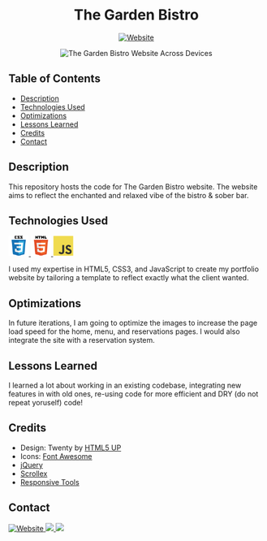 <h1 align="center">The Garden Bistro</h1>

<p align="center"> 
  <a href="https://gardenbistro.netlify.app/" target="blank">
    <img src="https://img.shields.io/badge/Live_Website_Here-625095?&style=for-the-badge" alt="Website">
  </a>
</p>

<p align="center">
	<img width="900" alt="The Garden Bistro Website Across Devices" src="https://github.com/raisa-d/gardenBistro/assets/144272001/021fff3a-cd14-4073-8667-d3010a757930">
</p>

## Table of Contents
- [Description](#description)
- [Technologies Used](#technologies-used)
- [Optimizations](#optimizations)
- [Lessons Learned](#lessons-learned)
- [Credits](#credits)
- [Contact](#contact)

## Description
This repository hosts the code for The Garden Bistro website. The website aims to reflect the enchanted and relaxed vibe of the bistro & sober bar.

## Technologies Used
<a href="https://www.w3schools.com/css/" target="_blank" rel="noreferrer"> 
	<img src="https://raw.githubusercontent.com/devicons/devicon/master/icons/css3/css3-original-wordmark.svg" alt="css3" width="40" height="40"/> 
</a> 
<a href="https://www.w3.org/html/" target="_blank" rel="noreferrer"> 
	<img src="https://raw.githubusercontent.com/devicons/devicon/master/icons/html5/html5-original-wordmark.svg" alt="html5" width="40" height="40"/> 
</a>
<a href="https://developer.mozilla.org/en-US/docs/Web/JavaScript" target="_blank" rel="noreferrer"> 
    <img src="https://raw.githubusercontent.com/devicons/devicon/master/icons/javascript/javascript-original.svg" alt="javascript" width="40" height="40"/> 
</a> 
<p>I used my expertise in HTML5, CSS3, and JavaScript to create my portfolio website by tailoring a template to reflect exactly what the client wanted.</p>

## Optimizations
<p>In future iterations, I am going to optimize the images to increase the page load speed for the home, menu, and reservations pages. I would also integrate the site with a reservation system.</p>

## Lessons Learned
<p>I learned a lot about working in an existing codebase, integrating new features in with old ones, re-using code for more efficient and DRY (do not repeat yoruself) code!</p>

## Credits
<ul>
	<li>Design: Twenty by <a href="https://html5up.net/">HTML5 UP</a></li>
	<li>Icons: <a href="https://fontawesome.com/">Font Awesome</a></li>
	<li><a href="https://jquery.com/">jQuery</a></li>
	<li><a href="https://scrollex-docs.vercel.app/">Scrollex</a></li>
	<li><a href="https://github.com/ajlkn/responsive-tools">Responsive Tools</a></li>
</ul>

## Contact
<p> 
  <a href="https://raisadorzback.netlify.app/" target="blank">
    <img src="https://img.shields.io/badge/Website-563d7c?&style=for-the-badge" alt="Website">
  </a>
  <a href="https://www.linkedin.com/in/raisa-d/">
    <img src="https://img.shields.io/badge/LinkedIn-046E6D?logo=linkedin&style=for-the-badge">
  </a>
  <a href="https://linktr.ee/rai.dorzback" target="blank">
    <img src="https://img.shields.io/badge/Linktree-563d7c?logo=twitter&style=for-the-badge&logoColor=white"/>
  </a> 
</p>
